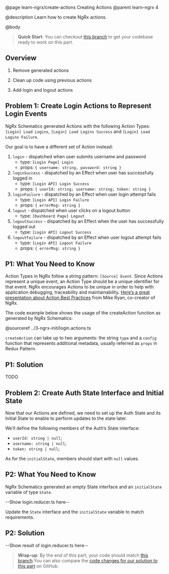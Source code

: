 @page learn-ngrx/create-actions Creating Actions
@parent learn-ngrx 4

@description Learn how to create NgRx actions.

@body

> **Quick Start**: You can checkout [this branch](https://github.com/bitovi/angular-ngrx-chat/tree/ngrx-init) to get your codebase ready to work on this part.

## Overview

1. Remove generated actions

2. Clean up code using previous actions

3. Add login and logout actions

## Problem 1: Create Login Actions to Represent Login Events

NgRx Schematics generated Actions with the following Action Types: `[Login] Load Logins`, `[Login] Load Logins Success` and `[Login] Load Logins Failure`.

Our goal is to have a different set of Action instead:

1. `login` - dispatched when user submits username and password
    - type: `[Login Page] Login`
    - props: `{ username: string, password: string }`
2. `loginSuccess` - dispatched by an Effect when user has successfully logged in
    - type: `[Login API] Login Success`
    - props: `{ userId: string; username: string; token: string }`
3. `loginFailure` - dispatched by an Effect when user login attempt fails
    - type: `[Login API] Login Failure`
    - props: `{ errorMsg: string }`
4. `logout` - dispatched when user clicks on a logout button
    - type: `[Dashboard Page] Logout`
5. `logoutSuccess` - dispatched by an Effect when the user has successfully logged out
    - type: `[Login API] Logout Success`
6. `logoutFailure` - dispatched by an Effect when user logout attempt fails
    - type: `[Login API] Logout Failure`
    - props: `{ errorMsg: string }`

## P1: What You Need to Know

Action Types in NgRx follow a string pattern: `[Source] Event`. Since Actions represent a unique event, an Action Type should be a unique identifier for that event. NgRx encourages Actions to be unique in order to help with application debugging, traceability and maintainability. [Here’s a great presentation about Action Best Practices](https://www.youtube.com/watch?v=JmnsEvoy-gY) from Mike Ryan, co-creator of NgRx.

The code example below shows the usage of the createAction function as generated by NgRx Schematics:

@sourceref ../3-ngrx-init/login.actions.ts

`createAction` can take up to two arguments: the string `type` and a `config` function that represents additional metadata, usually referred as `props` in Redux Pattern.

## P1: Solution

TODO

## Problem 2: Create Auth State Interface and Initial State

Now that our Actions are defined, we need to set up the Auth State and its Initial State to enable to perform updates to the state later.

We’ll define the following members of the Auth’s State interface:

- `userId: string | null`;
- `username: string | null`;
- `token: string | null`;

As for the `initialState`, members should start with `null` values.

## P2: What You Need to Know

NgRx Schematics generated an empty State interface and an `initialState` variable of type `State`.

--Show login.reducer.ts here--

Update the `State` interface and the `initialState` variable to match requirements.

## P2: Solution

--Show result of login.reducer.ts here--

> **Wrap-up**: By the end of this part, your code should match [this branch](https://github.com/bitovi/angular-ngrx-chat/tree/create-actions).You can also compare the [code changes for our solution to this part](https://github.com/bitovi/angular-ngrx-chat/compare/ngrx-init...create-actions) on GitHub.
